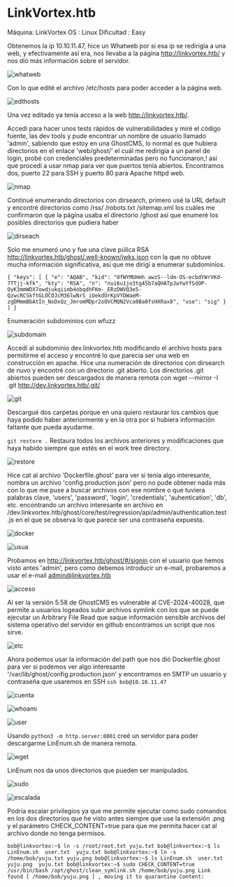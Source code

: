 
# LinkVortex.htb
Máquina: LinkVortex 
OS : Linux
Dificultad : Easy

Obtenemos la ip 10.10.11.47, hice un Whatweb por si esa ip se redirigía a una web, y efectivamente así era, nos llevaba a la página http://linkvortex.htb/ y nos dió más información sobre el servidor.

![whatweb](https://github.com/user-attachments/assets/0f64f3ec-0638-4b8b-9041-72c20da13ed8)

Con lo que edité el archivo /etc/hosts para poder acceder a la página web.

![edthosts](https://github.com/user-attachments/assets/2f37e39d-6049-4b61-a932-7d12a4db9771)

Una vez editado ya tenía acceso a la web http://linkvortex.htb/. 

Accedí para hacer unos tests rápidos de vulnerabilidades y miré el código fuente, las dev tools y pude encontrar un nombre de usuario llamado 'admin', sabiendo que estoy en una GhostCMS, lo normal es que hubiera directorios en el enlace 'web/ghost/' el cuál me redirigía a un panel de login, probé con credenciales predeterminadas pero no funcionaron,!
así que procedí a usar nmap para ver que puertos tenía abiertos. Encontramos dos, puerto 22 para SSH y puerto 80 para Apache httpd web.

![nmap](https://github.com/user-attachments/assets/183b2339-79ed-4d44-a400-befc5ccc6c94)


Continué enumerando directorios con dirsearch, primero usé la URL default y encontré directorios como /rss/ /robots.txt /sitemap.xml los cuáles me confirmaron que la página usaba el directorio /ghost así que enumeré los posibles directorios que pudiera haber


![dirseach](https://github.com/user-attachments/assets/82a15e61-54d2-47da-88fb-2abf8c79f4c5)




Solo me enumeró uno y fue una clave púlica RSA http://linkvortex.htb/ghost/.well-known/jwks.json con la que no obtuve mucha información significativa, así que me dirigí a enumerar subdominios.


 `{
  "keys": [
    {
      "e": "AQAB",
      "kid": "0fWYMUHmh_awzS--ldm-OS-ecbdYWrVKd-7TTjj-kfk",
      "kty": "RSA",
      "n": "nui6u1jo3tg4Sb7aQHATpJwYwYfSdOP-OyK3mmWDX7owdjukqiimb4obqdhFKm-_ERzDWVQ3e5-QzwcRCSkftGLOCOJcM36lwNrS_iUekdUrKpVYDWaeM-zgDMmmBbAtIn_NoDxQz_JmromMDpr2oOVCMQN2Vca0Ba0fsHXRax8",
      "use": "sig"
    }
  ]
}
`

Enumeración subdominios con wfuzz

![subdomain](https://github.com/user-attachments/assets/046f2fce-7e5a-4f92-9254-f4de52b8a8cf)

Accedí al subdominio dev.linkvortex.htb modificando el archivo hosts para permitirme el acceso y encontré lo que parecía ser una web en construcción en apache. Hice una numeración de directorios con dirsearch de nuvo y encontré con un directorio .git abierto. Los directorios .git abiertos pueden ser descargados de manera remota con wget --mirror -I .git http://dev.linkvortex.htb/.git/

![git](https://github.com/user-attachments/assets/9c559044-fd09-44e4-bbe2-8b1ba7dd1b30)


Descargué dos carpetas porque en una quiero restaurar los cambios que haya podido haber anteriormente y en la otra por si hubiera información faltante que pueda ayudarme.

`git restore .` Restaura todos los archivos anteriores y modificaciones que haya habido siempre que estés en el work tree directory.

![restore](https://github.com/user-attachments/assets/c62b27bf-3514-45c5-aa9f-5d3243976204)

Hice cat al archivo 'Dockerfile.ghost' para ver si tenía algo interesante, nombra un archivo 'config.production.json' pero no pude obtener nada más con lo que me puse a buscar archivos con ese nombre o que tuviera palabras clave, 'users', 'password', 'login', 'credentials', 'auhentication', 'db', etc. encontrando un archivo interesante en archivo en /dev.linkvortex.htb/ghost/core/test/regression/api/admin/authentication.test.js en el que se observa lo que parece ser una contraseña expuesta. 

![docker](https://github.com/user-attachments/assets/dd1c963d-c23c-4c7c-9032-acc023fcf717)


![usua](https://github.com/user-attachments/assets/96297677-7930-4f35-9260-14316d69f780)


Probamos en http://linkvortex.htb/ghost/#/signin con el usuario que hemos visto antes 'admin', pero como debemos introducir un e-mail, probaremos a usar el e-mail admin@linkvortex.htb

![acceso](https://github.com/user-attachments/assets/1b5fbd7e-f631-4272-8812-13490035c95d)


Al ser la versión 5.58 de GhostCMS es vulnerable al CVE-2024-40028, que permite a usuarios logeados subir archivos symlink con los que se puede ejecutar un Arbitrary File Read que saque información sensible archivos del sistema operativo del servidor en github encontramos un script que nos sirve. 

![etc](https://github.com/user-attachments/assets/4fa73557-9983-4205-bdc7-6a23deeab235)

Ahora podemos usar la información del path que nos dió Dockerfile.ghost para ver si podemos ver algo interesante '/var/lib/ghost/config.production.json' y encontramos en SMTP un usuario y contraseña que usaremos en
SSH `ssh bob@10.10.11.47`

![cuenta](https://github.com/user-attachments/assets/cf4cf122-bcf1-4c1c-8b5b-76d24a65c48c)

![whoami](https://github.com/user-attachments/assets/96a8a98c-7b4a-4550-98e8-0606964cfe99)

![user](https://github.com/user-attachments/assets/d4c991b1-e3a1-4f84-b9c9-147575d0fef5)

Usando `python3 -m http.server:8001` creé un servidor para poder descargarme LinEnum.sh de manera remota.

![wget](https://github.com/user-attachments/assets/6c245e50-df8c-4d57-b30f-acbe14fc0d79)

LinEnum nos da unos directorios que pueden ser manipulados.

![sudo](https://github.com/user-attachments/assets/8212ab6e-ab5b-4bec-992c-12735aefbf81)

![escalada](https://github.com/user-attachments/assets/eb284522-13e9-42cb-92a2-3c5bef5269ba)

Podría escalar privilegios ya que me permite ejecutar como sudo comandos en los dos directorios que he visto antes siempre que use la extensión .png y el parámetro CHECK_CONTENT=true para que me permita hacer cat
al archivo donde no tenga permisos.


`bob@linkvortex:~$ ln -s /root/root.txt yuju.txt
bob@linkvortex:~$ ls
LinEnum.sh  user.txt  yuju.txt
bob@linkvortex:~$ ln -s /home/bob/yuju.txt yuju.png
bob@linkvortex:~$ ls
LinEnum.sh  user.txt  yuju.png  yuju.txt
bob@linkvortex:~$ sudo CHECK_CONTENT=true /usr/bin/bash /opt/ghost/clean_symlink.sh /home/bob/yuju.png
Link found [ /home/bob/yuju.png ] , moving it to quarantine
Content:`



























 


